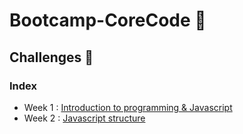 # Bootcamp-CoreCode 🚀

## Challenges  🎯
### Index
- Week 1 : [Introduction to programming & Javascript](week1/indexWeek1.md)
- Week 2 : [Javascript structure](week2/indexWeek2.md)